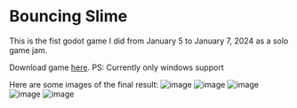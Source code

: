 # Bouncing Slime
This is the fist godot game I did from January 5 to January 7, 2024 as a solo game jam.

Download game [here](https://github.com/MADdantas/bouncing_slime/blob/main/Bouncing%20Slime.exe). PS: Currently only windows support

Here are some images of the final result:
![image](https://github.com/MADdantas/bouncing_slime/assets/24358380/e580c367-ecd3-4890-9763-d5e7c05da181)
![image](https://github.com/MADdantas/bouncing_slime/assets/24358380/13aa8fae-26e2-49bf-b9df-6e1a195c66c4)
![image](https://github.com/MADdantas/bouncing_slime/assets/24358380/78237815-ab9c-4b45-a209-66f2c151b311)
![image](https://github.com/MADdantas/bouncing_slime/assets/24358380/0d711ec9-d2b4-43bc-bca1-4d4a7af409ed)
![image](https://github.com/MADdantas/bouncing_slime/assets/24358380/d9f84d8d-63ff-45e2-b1ba-b5780548b837)
